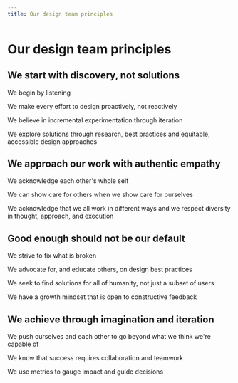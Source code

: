 ```yaml
---
title: Our design team principles
---
```


# Our design team principles

## We start with discovery, not solutions

We begin by listening

We make every effort to design proactively, not reactively

We believe in incremental experimentation through iteration

We explore solutions through research, best practices and equitable, accessible design approaches

## We approach our work with authentic empathy

We acknowledge each other's whole self

We can show care for others when we show care for ourselves

We acknowledge that we all work in different ways and we respect diversity in thought, approach, and execution

## Good enough should not be our default

We strive to fix what is broken

We advocate for, and educate others, on design best practices

We seek to find solutions for all of humanity, not just a subset of users

We have a growth mindset that is open to constructive feedback

## We achieve through imagination and iteration

We push ourselves and each other to go beyond what we think we're capable of

We know that success requires collaboration and teamwork

We use metrics to gauge impact and guide decisions
